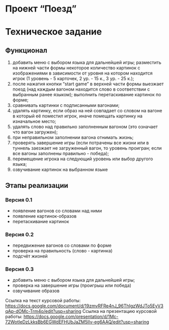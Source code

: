 # Проект “Поезд”

# Техническое задание
## Функционал
1. добавить меню с выбором языка для дальнейшей игры;
разместить на нижней части формы некоторое количество картинок с изображениями в зависимости от уровня на котором находится игрок (1 уровень - 5 карточек, 2 ур. - 15 к., 3 ур. - 25 к.);
2. после нажатия кнопки “start game” в верхней части формы выезжает поезд (над каждым вагоном находится слово в соответствии с выбранным ранее языком);
выполнить перетаскивание картинок по форме;
3. сравнивать картинки с подписанными вагонами;
4. удалять картинку, если образ на ней совпадает со словом на вагоне в который её поместил игрок, иначе помещать картинку на изначальное место;
5. удалять слово над правильно заполненным вагоном (это означает что вагон загружен);
6. при неправильном заполнении вагона отнимать жизнь;
7. проверять завершение игры (если потрачены все жизни или в туннель заезжает не загруженный вагон, то уровень проигран; если все вагоны заполнены правильно - победа);
8. перемещение игрока на следующий уровень или выбор другого языка;
9. озвучивание картинок на выбранном языке

## Этапы реализации

### Версия 0.1
* появление вагонов со словами над ними
* появление картинок-образов
* перетаскивание картинок

### Версия 0.2
* передвижение вагонов со словами по форме
* проверка на правильность (слово - картинка)
* подсчёт жизней

### Версия 0.3
* добавить меню с выбором языка для дальнейшей игры;
* проверка на завершение игры (проигрыш или победа)
* озвучивание образов

Ссылка на текст курсовой работы: https://docs.google.com/document/d/19zmvRFRe4nJ_96ThIgzWdJTo5EyV3qAp-dOMc-Trm4o/edit?usp=sharing 
Ссылка на презентацию курсовой работы: https://docs.google.com/presentation/d/1Mc-72WotIeDzLkksBb6EGWdEFHUbJaZM5IIv-eg6AAQ/edit?usp=sharing

